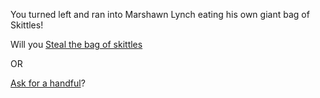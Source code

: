 You turned left and ran into Marshawn Lynch eating his own
giant bag of Skittles!

Will you [Steal the bag of skittles](steal/steal.md)

OR

[Ask for a handful](ask/ask.md)?